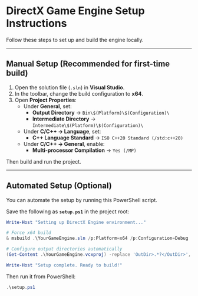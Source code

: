 # DirectX Game Engine Setup Instructions

Follow these steps to set up and build the engine locally.

---

## Manual Setup (Recommended for first-time build)

1. Open the solution file (`.sln`) in **Visual Studio**.  
2. In the toolbar, change the build configuration to **x64**.  
3. Open **Project Properties**:
   - Under **General**, set:
     - **Output Directory** → `Bin\$(Platform)\$(Configuration)\`
     - **Intermediate Directory** → `Intermediate\$(Platform)\$(Configuration)\`
   - Under **C/C++ → Language**, set:
     - **C++ Language Standard** → `ISO C++20 Standard (/std:c++20)`
   - Under **C/C++ → General**, enable:
     - **Multi-processor Compilation** → `Yes (/MP)`

Then build and run the project.

---

## Automated Setup (Optional)

You can automate the setup by running this PowerShell script.

Save the following as **`setup.ps1`** in the project root:

```powershell
Write-Host "Setting up DirectX Engine environment..."

# Force x64 build
& msbuild .\YourGameEngine.sln /p:Platform=x64 /p:Configuration=Debug

# Configure output directories automatically
(Get-Content .\YourGameEngine.vcxproj) -replace 'OutDir>.*?</OutDir>', 'OutDir>Bin\$(Platform)\$(Configuration)\</OutDir>' | Set-Content .\YourGameEngine.vcxproj

Write-Host "Setup complete. Ready to build!"
```

Then run it from PowerShell:

```powershell
.\setup.ps1
```
